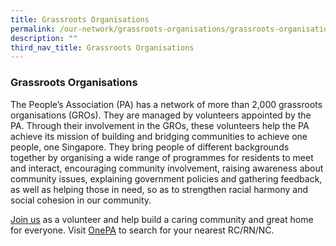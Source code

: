 ```yaml
---
title: Grassroots Organisations
permalink: /our-network/grassroots-organisations/grassroots-organisations/
description: ""
third_nav_title: Grassroots Organisations
---
```

### Grassroots Organisations

The People’s Association (PA) has a network of more than 2,000 grassroots organisations (GROs). They are managed by volunteers appointed by the PA. Through their involvement in the GROs, these volunteers help the PA achieve its mission of building and bridging communities to achieve one people, one Singapore. They bring people of different backgrounds together by organising a wide range of programmes for residents to meet and interact, encouraging community involvement, raising awareness about community issues, explaining government policies and gathering feedback, as well as helping those in need, so as to strengthen racial harmony and social cohesion in our community.

 [Join us](/engage/be-our-volunteer) as a volunteer and help build a caring community and great home for everyone. Visit  [OnePA](https://www.onepa.gov.sg/rc) to search for your nearest RC/RN/NC.